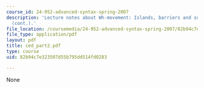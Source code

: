 ```yaml
---
course_id: 24-952-advanced-syntax-spring-2007
description: 'Lecture notes about Wh-movement: Islands, barriers and successive-cyclicity
  (cont.).'
file_location: /coursemedia/24-952-advanced-syntax-spring-2007/82b94c7e323507d55b795dd514fd0283_ced_part2.pdf
file_type: application/pdf
layout: pdf
title: ced_part2.pdf
type: course
uid: 82b94c7e323507d55b795dd514fd0283

---
```

None